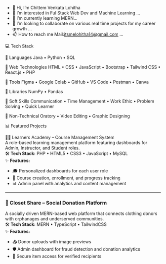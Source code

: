 - 👋 Hi, I’m Chittem Venkata Lohitha
- 👀 I’m interested in  Ful Stack Web Dev and Machine Learning ...
- 🌱 I’m currently learning MERN...
- 💞️ I’m looking to collaborate on various real time projects for my career growth ...
- 📫 How to reach me Mail:itsmelohitha14@gmail.com ...



💻 Tech Stack

🔹 Languages
Java • Python • SQL

🔹 Web Technologies
HTML • CSS • JavaScript • Bootstrap • Tailwind CSS • React.js • PHP

🔹 Tools
Figma • Google Colab • GitHub • VS Code • Postman • Canva

🔹 Libraries
NumPy • Pandas

🔹 Soft Skills
Communication • Time Management • Work Ethic • Problem Solving • Quick Learner

🔹 Non-Technical
Oratory • Video Editing • Graphic Designing



📊 Featured Projects

🧑‍🏫 Learners Academy – Course Management System  
A role-based learning management platform featuring dashboards for Admin, Instructor, and Student roles.  
🛠️ **Tech Stack:** PHP • HTML5 • CSS3 • JavaScript • MySQL  
✨ **Features:**
- 🎓 Personalized dashboards for each user role  
- 📝 Course creation, enrollment, and progress tracking  
- 📊 Admin panel with analytics and content management  

---

### 👕 Closet Share – Social Donation Platform  
A socially driven MERN-based web platform that connects clothing donors with orphanages and underserved communities.  
🛠️ **Tech Stack:** MERN • TypeScript • TailwindCSS  
✨ **Features:**
- 📤 Donor uploads with image previews  
- 🛡️ Admin dashboard for fraud detection and donation analytics  
- 🔐 Secure item access for verified recipients  
